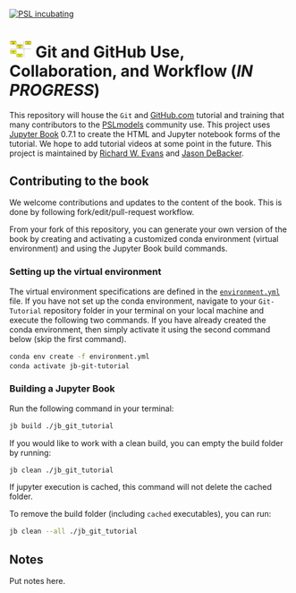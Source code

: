 [![PSL incubating](https://img.shields.io/badge/PSL-incubating-ff69b4.svg)](https://www.PSLmodels.org)

# <img src="https://raw.githubusercontent.com/PSLmodels/Git-Tutorial/master/jb_git_tutorial/_static/logo/jb_git_tutorial_logo.png" width=40 /> Git and GitHub Use, Collaboration, and Workflow (*IN PROGRESS*)
This repository will house the `Git` and [GitHub.com](https://github.com/) tutorial and training that many contributors to the [PSLmodels](https://github.com/PSLmodels) community use. This project uses [Jupyter Book](https://jupyterbook.org/intro.html) 0.7.1 to create the HTML and Jupyter notebook forms of the tutorial. We hope to add tutorial videos at some point in the future. This project is maintained by [Richard W. Evans](https://sites.google.com/site/rickecon/) and [Jason DeBacker](https://www.jasondebacker.com/).


## Contributing to the book

We welcome contributions and updates to the content of the book. This is done by following fork/edit/pull-request workflow.

From your fork of this repository, you can generate your own version of the book by creating and activating a customized conda environment (virtual environment) and using the Jupyter Book build commands.


### Setting up the virtual environment

The virtual environment specifications are defined in the [`environment.yml`]() file. If you have not set up the conda environment, navigate to your `Git-Tutorial` repository folder in your terminal on your local machine and execute the following two commands. If you have already created the conda environment, then simply activate it using the second command below (skip the first command).

```bash
conda env create -f environment.yml
conda activate jb-git-tutorial
```


### Building a Jupyter Book

Run the following command in your terminal:

```bash
jb build ./jb_git_tutorial
```

If you would like to work with a clean build, you can empty the build folder by running:

```bash
jb clean ./jb_git_tutorial
```

If jupyter execution is cached, this command will not delete the cached folder.

To remove the build folder (including `cached` executables), you can run:

```bash
jb clean --all ./jb_git_tutorial
```

## Notes

Put notes here.
